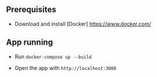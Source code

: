 ## Prerequisites

  - Download and install [Docker] https://www.docker.com/


## App running

  - Run `docker-compose up --build`

  - Open the app with `http://localhost:3000`


